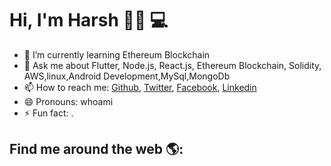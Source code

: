 # Hi, I'm Harsh 👋🏾 💻

- 🌱 I’m currently learning Ethereum Blockchain
- 💬 Ask me about Flutter, Node.js, React.js, Ethereum Blockchain, Solidity, AWS,linux,Android Development,MySql,MongoDb
- 📫 How to reach me: [Github](https://github.com/harsh6768), [Twitter](), [Facebook](), [Linkedin]()
- 😄 Pronouns: whoami
- ⚡ Fun fact: .

## Find me around the web 🌎:


<!--
**harsh6768/harsh6768** is a ✨ _special_ ✨ repository because its `README.md` (this file) appears on your GitHub profile.

Here are some ideas to get you started:

- 🔭 I’m currently working on ...
- 🌱 I’m currently learning ...
- 👯 I’m looking to collaborate on ...
- 🤔 I’m looking for help with ...
- 💬 Ask me about ...
- 📫 How to reach me: ...
- 😄 Pronouns: ...
- ⚡ Fun fact: ...
-->
